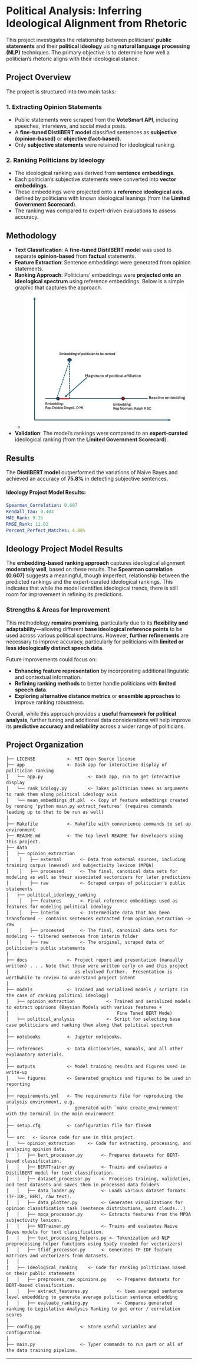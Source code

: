 # **Political Analysis: Inferring Ideological Alignment from Rhetoric**

This project investigates the relationship between politicians' **public statements** and their **political ideology** using **natural language processing (NLP)** techniques. The primary objective is to determine how well a politician’s rhetoric aligns with their ideological stance.

## **Project Overview**
The project is structured into two main tasks:

### **1. Extracting Opinion Statements**  
- Public statements were scraped from the **VoteSmart API**, including speeches, interviews, and social media posts.
- A **fine-tuned DistilBERT model** classified sentences as **subjective (opinion-based)** or **objective (fact-based)**.
- Only **subjective statements** were retained for ideological ranking.

### **2. Ranking Politicians by Ideology**  
- The ideological ranking was derived from **sentence embeddings**.
- Each politician’s subjective statements were converted into **vector embeddings**.
- These embeddings were projected onto a **reference ideological axis**, defined by politicians with known ideological leanings (from the **Limited Government Scorecard**).
- The ranking was compared to expert-driven evaluations to assess accuracy.

## **Methodology**
- **Text Classification**: A **fine-tuned DistilBERT model** was used to separate **opinion-based** from **factual** statements.
- **Feature Extraction**: Sentence embeddings were generated from opinion statements.
- **Ranking Approach**: Politicians’ embeddings were **projected onto an ideological spectrum** using reference embeddings. Below is a simple graphic that captures the approach.
    - ![Picture Illustrating Political Ideology Ranking Methodology](docs/rank_methodology.jpg)
- **Validation**: The model’s rankings were compared to an **expert-curated** ideological ranking (from the **Limited Government Scorecard**).

## **Results**
The **DistilBERT model** outperformed the variations of Naive Bayes and achieved an accuracy of **75.8%** in detecting subjective sentences.

#### **Ideology Project Model Results:**
```yaml
Spearman_Correlation: 0.607 
Kendall_Tau: 0.403 
MAE_Rank: 9.15  
RMSE_Rank: 11.02  
Percent_Perfect_Matches: 4.88%
```
## Ideology Project Model Results

The **embedding-based ranking approach** captures ideological alignment **moderately well**, based on these results. The **Spearman correlation (0.607)** suggests a meaningful, though imperfect, relationship between the predicted rankings and the expert-curated ideological rankings. This indicates that while the model identifies ideological trends, there is still room for improvement in refining its predictions.

### Strengths & Areas for Improvement

This methodology **remains promising**, particularly due to its **flexibility and adaptability**—allowing different **base ideological reference points** to be used across various political spectrums. However, **further refinements** are necessary to improve accuracy, particularly for politicians with **limited or less ideologically distinct speech data**.

Future improvements could focus on:
- **Enhancing feature representation** by incorporating additional linguistic and contextual information.
- **Refining ranking methods** to better handle politicians with **limited speech data**.
- **Exploring alternative distance metrics** or **ensemble approaches** to improve ranking robustness.

Overall, while this approach provides a **useful framework for political analysis**, further tuning and additional data considerations will help improve its **predictive accuracy and reliability** across a wider range of politicians.

## Project Organization

```
├── LICENSE            <- MIT Open Source license
├── app                <- Dash app for interactive display of politician ranking
│   └── app.py                 <- Dash app, run to get interactive display
│   └── rank_idology.py        <- Takes politician names as arguments to rank them along political ideology axis
│   └── mean_embeddings_df.pkl  <- Copy of feature embeddings created by running 'python main.py extract_features' (requires commands leading up to that to be run as well)
│
├── Makefile           <- Makefile with convenience commands to set up environment 
├── README.md          <- The top-level README for developers using this project.
├── data
│   ├── opinion_extraction
│    │   ├── external       <- Data from external sources, including training corpus (newssd) and subjectivity lexicon (MPQA)
│    │   ├── processed      <- The final, canonical data sets for modeling as well as their associated vectorizers for later predictions
│    │   ├── raw            <- Scraped corpus of politician's public statements
│   ├── political_ideology_ranking
│    │   ├── features       <- Final reference embeddings used as features for modeling political ideology
│    │   ├── interim        <- Intermediate data that has been transformed -- contains sentences extracted from opinion_extraction -> raw
│    │   ├── processed      <- The final, canonical data sets for modeling -- filtered sentences from interim folder
│    │   ├── raw            <- The original, scraped data of politician's public statements
│
├── docs               <- Project report and presentation (manually written) . . . Note that these were written early on and this project 
│                         as elvolved further.  Presentation is worthwhile to review to understand project intent 
│
├── models             <- Trained and serialized models / scripts (in the case of ranking political ideology) 
│   ├── opinion_extraction            <- Trained and serialized models to extract opinions (Baysian Models with various features + 
│                                         Fine Tuned BERT Mode)
│   ├── political_analysis            <- Script for selecting base case politicians and ranking them along that political spectrum 
│
├── notebooks          <- Jupyter notebooks.
│
├── references         <- Data dictionaries, manuals, and all other explanatory materials.
│
├── outputs            <- Model training results and Figures used in write-up
│   └── figures        <- Generated graphics and figures to be used in reporting
│
├── requirements.yml   <- The requirements file for reproducing the analysis environment, e.g.
│                         generated with `make create_environment' with the terminal in the main environment
│
├── setup.cfg          <- Configuration file for flake8
│
└── src   <- Source code for use in this project.
│   └── opinion_extraction     <- Code for extracting, processing, and analyzing opinion data.
│   │   ├── bert_processor.py       <- Prepares datasets for BERT-based classification.
│   │   ├── BERTTrainer.py          <- Trains and evaluates a DistilBERT model for text classification.
│   │   ├── dataset_processor.py    <- Processes training, validation, and test datasets and saves them in processed data folders
│   │   ├── data_loader.py          <- Loads various dataset formats (TF-IDF, BERT, raw text).
│   │   ├── data_plotter.py         <- Generates visualizations for opinion classification task (sentence distributions, word clouds...) 
│   │   ├── mpqa_processor.py       <- Extracts features from the MPQA subjectivity lexicon.
│   │   ├── NBTrainer.py            <- Trains and evaluates Naive Bayes models for text classification.
│   │   ├── text_processing_helpers.py <- Tokenization and NLP preprocessing helper functions using SpaCy (needed for vectorizers)
│   │   ├── tfidf_processor.py      <- Generates TF-IDF feature matrices and vectorizers from datasets.
│   │
│   ├── ideological_ranking    <- Code for ranking politicians based on their public statements
│   │   ├── preprocess_raw_opinions.py    <- Prepares datasets for BERT-based classification.
│   │   ├── extract_features.py           <- Uses averaged sentence level embeddding to generate average politican sentence embedding
│   │   ├── evaluate_ranking.py           <- Compares generated ranking to Legislative Analysis Ranking to get error / correlation scores
│
├── config.py               <- Store useful variables and configuration
│
├── main.py                 <- Typer commands to run part or all of the data training pipeline.  

```

--------

